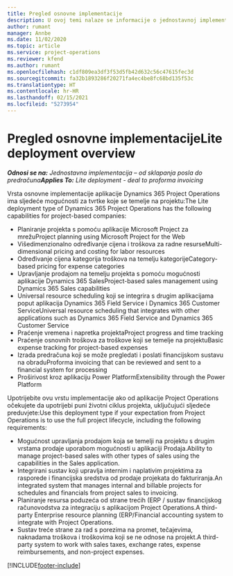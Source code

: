 ```yaml
---
title: Pregled osnovne implementacije
description: U ovoj temi nalaze se informacije o jednostavnoj implementaciji aplikacije Dynamics 365 Project Operations.
author: rumant
manager: Annbe
ms.date: 11/02/2020
ms.topic: article
ms.service: project-operations
ms.reviewer: kfend
ms.author: rumant
ms.openlocfilehash: c1df809ea3df3f53d5fb42d632c56c47615fec3d
ms.sourcegitcommit: fa32b1893286f20271fa4ec4be8fc68bd135f53c
ms.translationtype: HT
ms.contentlocale: hr-HR
ms.lasthandoff: 02/15/2021
ms.locfileid: "5273954"
---
```

# <a name="lite-deployment-overview"></a><span data-ttu-id="02ce2-103">Pregled osnovne implementacije</span><span class="sxs-lookup"><span data-stu-id="02ce2-103">Lite deployment overview</span></span>

<span data-ttu-id="02ce2-104">_**Odnosi se na:** Jednostavna implementacija – od sklapanja posla do predračuna_</span><span class="sxs-lookup"><span data-stu-id="02ce2-104">_**Applies To:** Lite deployment - deal to proforma invoicing_</span></span>

<span data-ttu-id="02ce2-105">Vrsta osnovne implementacije aplikacije Dynamics 365 Project Operations ima sljedeće mogućnosti za tvrtke koje se temelje na projektu:</span><span class="sxs-lookup"><span data-stu-id="02ce2-105">The Lite deployment type of Dynamics 365 Project Operations has the following capabilities for project-based companies:</span></span>

- <span data-ttu-id="02ce2-106">Planiranje projekta s pomoću aplikacije Microsoft Project za mrežu</span><span class="sxs-lookup"><span data-stu-id="02ce2-106">Project planning using Microsoft Project for the Web</span></span>
- <span data-ttu-id="02ce2-107">Višedimenzionalno određivanje cijena i troškova za radne resurse</span><span class="sxs-lookup"><span data-stu-id="02ce2-107">Multi-dimensional pricing and costing for labor resources</span></span>
- <span data-ttu-id="02ce2-108">Određivanje cijena kategorija troškova na temelju kategorije</span><span class="sxs-lookup"><span data-stu-id="02ce2-108">Category-based pricing for expense categories</span></span>
- <span data-ttu-id="02ce2-109">Upravljanje prodajom na temelju projekta s pomoću mogućnosti aplikacije Dynamics 365 Sales</span><span class="sxs-lookup"><span data-stu-id="02ce2-109">Project-based sales management using Dynamics 365 Sales capabilities</span></span>
- <span data-ttu-id="02ce2-110">Universal resource scheduling koji se integrira s drugim aplikacijama poput aplikacija Dynamics 365 Field Service i Dynamics 365 Customer Service</span><span class="sxs-lookup"><span data-stu-id="02ce2-110">Universal resource scheduling that integrates with other applications such as Dynamics 365 Field Service and Dynamics 365 Customer Service</span></span>
- <span data-ttu-id="02ce2-111">Praćenje vremena i napretka projekta</span><span class="sxs-lookup"><span data-stu-id="02ce2-111">Project progress and time tracking</span></span>
- <span data-ttu-id="02ce2-112">Praćenje osnovnih troškova za troškove koji se temelje na projektu</span><span class="sxs-lookup"><span data-stu-id="02ce2-112">Basic expense tracking for project-based expenses</span></span>
- <span data-ttu-id="02ce2-113">Izrada predračuna koji se može pregledati i poslati financijskom sustavu na obradu</span><span class="sxs-lookup"><span data-stu-id="02ce2-113">Proforma invoicing that can be reviewed and sent to a financial system for processing</span></span>
- <span data-ttu-id="02ce2-114">Proširivost kroz aplikaciju Power Platform</span><span class="sxs-lookup"><span data-stu-id="02ce2-114">Extensibility through the Power Platform</span></span>

<span data-ttu-id="02ce2-115">Upotrijebite ovu vrstu implementacije ako od aplikacije Project Operations očekujete da upotrijebi puni životni ciklus projekta, uključujući sljedeće preduvjete:</span><span class="sxs-lookup"><span data-stu-id="02ce2-115">Use this deployment type if your expectation from Project Operations is to use the full project lifecycle, including the following requirements:</span></span>

- <span data-ttu-id="02ce2-116">Mogućnost upravljanja prodajom koja se temelji na projektu s drugim vrstama prodaje uporabom mogućnosti u aplikaciji Prodaja.</span><span class="sxs-lookup"><span data-stu-id="02ce2-116">Ability to manage project-based sales with other types of sales using the capabilities in the Sales application.</span></span>
- <span data-ttu-id="02ce2-117">Integrirani sustav koji upravlja internim i naplativim projektima za rasporede i financijska sredstva od prodaje projekata do fakturiranja.</span><span class="sxs-lookup"><span data-stu-id="02ce2-117">An integrated system that manages internal and billable projects for schedules and financials from project sales to invoicing.</span></span>
- <span data-ttu-id="02ce2-118">Planiranje resursa poduzeća od strane trećih (ERP / sustav financijskog računovodstva za integraciju s aplikacijom Project Operations.</span><span class="sxs-lookup"><span data-stu-id="02ce2-118">A third-party Enterprise resource planning (ERP/Financial accounting system to integrate with Project Operations.</span></span>
- <span data-ttu-id="02ce2-119">Sustav treće strane za rad s porezima na promet, tečajevima, naknadama troškova i troškovima koji se ne odnose na projekt.</span><span class="sxs-lookup"><span data-stu-id="02ce2-119">A third-party system to work with sales taxes, exchange rates, expense reimbursements, and non-project expenses.</span></span>


[!INCLUDE[footer-include](../includes/footer-banner.md)]